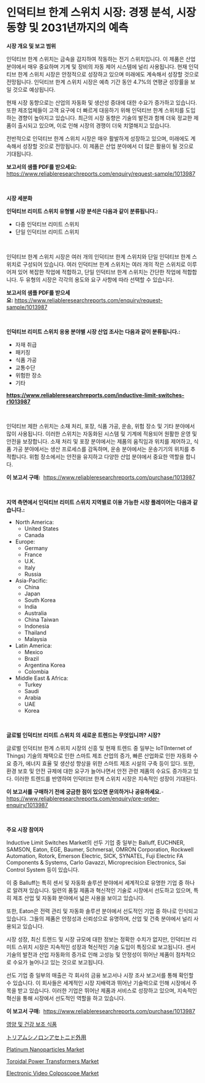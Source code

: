 <p><h1>인덕티브 한계 스위치 시장: 경쟁 분석, 시장 동향 및 2031년까지의 예측</h1></p><p><strong>시장 개요 및 보고 범위</strong></p>
<p><p>인덕티브 한계 스위치는 금속을 감지하여 작동하는 전기 스위치입니다. 이 제품은 산업 분야에서 매우 중요하며 기계 및 장비의 자동 제어 시스템에 널리 사용됩니다. 현재 인덕티브 한계 스위치 시장은 안정적으로 성장하고 있으며 미래에도 계속해서 성장할 것으로 전망됩니다. 인덕티브 한계 스위치 시장은 예측 기간 동안 4.7%의 연평균 성장률을 보일 것으로 예상됩니다.</p><p>현재 시장 동향으로는 산업의 자동화 및 생산성 증대에 대한 수요가 증가하고 있습니다. 또한 제조업체들이 고객 요구에 더 빠르게 대응하기 위해 인덕티브 한계 스위치를 도입하는 경향이 높아지고 있습니다. 최근의 시장 동향은 기술의 발전과 함께 더욱 정교한 제품이 출시되고 있으며, 이로 인해 시장의 경쟁이 더욱 치열해지고 있습니다.</p><p>전반적으로 인덕티브 한계 스위치 시장은 매우 활발하게 성장하고 있으며, 미래에도 계속해서 성장할 것으로 전망됩니다. 이 제품은 산업 분야에서 더 많은 활용이 될 것으로 기대됩니다.</p></p>
<p><strong>보고서의 샘플 PDF를 받으세요:</strong> <a href="https://www.reliableresearchreports.com/enquiry/request-sample/1013987">https://www.reliableresearchreports.com/enquiry/request-sample/1013987</a></p>
<p>&nbsp;</p>
<p><strong>시장 세분화</strong></p>
<p><strong>인덕티브 리미트 스위치 유형별 시장 분석은 다음과 같이 분류됩니다.:</strong></p>
<p><ul><li>다중 인덕티브 리미트 스위치</li><li>단일 인덕티브 리미트 스위치</li></ul></p>
<p>&nbsp;</p>
<p><p>인덕티브 한계 스위치 시장은 여러 개의 인덕티브 한계 스위치와 단일 인덕티브 한계 스위치로 구성되어 있습니다. 여러 인덕티브 한계 스위치는 여러 개의 작은 스위치로 이루어져 있어 복잡한 작업에 적합하고, 단일 인덕티브 한계 스위치는 간단한 작업에 적합합니다. 두 유형의 시장은 각각의 용도와 요구 사항에 따라 선택할 수 있습니다.</p></p>
<p><strong>보고서의 샘플 PDF를 받으세요:</strong>&nbsp;<a href="https://www.reliableresearchreports.com/enquiry/request-sample/1013987">https://www.reliableresearchreports.com/enquiry/request-sample/1013987</a></p>
<p>&nbsp;</p>
<p><strong> 인덕티브 리미트 스위치 응용 분야별 시장 산업 조사는 다음과 같이 분류됩니다.:</strong></p>
<p><ul><li>자재 취급</li><li>패키징</li><li>식품 가공</li><li>교통수단</li><li>위험한 장소</li><li>기타</li></ul></p>
<p><strong><a href="https://www.reliableresearchreports.com/inductive-limit-switches-r1013987">https://www.reliableresearchreports.com/inductive-limit-switches-r1013987</a></strong></p>
<p>&nbsp;</p>
<p><p>인덕티브 제한 스위치는 소재 처리, 포장, 식품 가공, 운송, 위험 장소 및 기타 분야에서 많이 사용됩니다. 이러한 스위치는 자동화된 시스템 및 기계에 적용되어 원활한 운영 및 안전을 보장합니다. 소재 처리 및 포장 분야에서는 제품의 움직임과 위치를 제어하고, 식품 가공 분야에서는 생산 프로세스를 감독하며, 운송 분야에서는 운송기기의 위치를 추적합니다. 위험 장소에서는 안전을 유지하고 다양한 산업 분야에서 중요한 역할을 합니다.</p></p>
<p><strong>이 보고서 구매:</strong>&nbsp; <a href="https://www.reliableresearchreports.com/purchase/1013987">https://www.reliableresearchreports.com/purchase/1013987</a></p>
<p>&nbsp;</p>
<p><strong>지역 측면에서 인덕티브 리미트 스위치 지역별로 이용 가능한 시장 플레이어는 다음과 같습니다.:</strong></p>
<p><ul>
    <li>
        North America:
        <ul>
            <li>United States</li>
            <li>Canada</li>
        </ul>
    </li>
    <li>
        Europe:
        <ul>
            <li>Germany</li>
            <li>France</li>
            <li>U.K.</li>
            <li>Italy</li>
            <li>Russia</li>
        </ul>
    </li>
    <li>
        Asia-Pacific:
        <ul>
            <li>China</li>
            <li>Japan</li>
            <li>South Korea</li>
            <li>India</li>
            <li>Australia</li>
            <li>China Taiwan</li>
            <li>Indonesia</li>
            <li>Thailand</li>
            <li>Malaysia</li>
        </ul>
    </li>
    <li>
        Latin America:
        <ul>
            <li>Mexico</li>
            <li>Brazil</li>
            <li>Argentina Korea</li>
            <li>Colombia</li>
        </ul>
    </li>
    <li>
        Middle East & Africa:
        <ul>
            <li>Turkey</li>
            <li>Saudi</li>
            <li>Arabia</li>
            <li>UAE</li>
            <li>Korea</li>
        </ul>
    </li>
    </ul></p>
<p>&nbsp;</p>
<p><strong>글로벌 인덕티브 리미트 스위치 의 새로운 트렌드는 무엇입니까? 시장?</strong></p>
<p><p>글로벌 인덕티브 한계 스위치 시장의 신흥 및 현재 트렌드 중 일부는 IoT(Internet of Things) 기술의 채택으로 인한 스마트 제조 산업의 증가, 빠른 산업화로 인한 자동화 수요 증가, 에너지 효율 및 생산성 향상을 위한 스마트 제조 시설의 구축 등이 있다. 또한, 환경 보호 및 안전 규제에 대한 요구가 늘어나면서 안전 관련 제품의 수요도 증가하고 있다. 이러한 트렌드를 반영하여 인덕티브 한계 스위치 시장은 지속적인 성장이 기대된다.</p></p>
<p><strong>이 보고서를 구매하기 전에 궁금한 점이 있으면 문의하거나 공유하세요.</strong>- <a href="https://www.reliableresearchreports.com/enquiry/pre-order-enquiry/1013987">https://www.reliableresearchreports.com/enquiry/pre-order-enquiry/1013987</a></p>
<p>&nbsp;</p>
<p><strong>주요 시장 참여자</strong></p>
<p><p>Inductive Limit Switches Market의 선두 기업 중 일부는 Balluff, EUCHNER, SAMSON, Eaton, EGE, Baumer, Schmersal, OMRON Corporation, Rockwell Automation, Rotork, Emerson Electric, SICK, SYNATEL, Fuji Electric FA Components & Systems, Carlo Gavazzi, Microprecision Electronics, Sai Control System 등이 있습니다. </p><p>이 중 Balluff는 특히 센서 및 자동화 솔루션 분야에서 세계적으로 유명한 기업 중 하나로 알려져 있습니다. 일련의 품질 제품과 혁신적인 기술로 시장에서 선도하고 있으며, 특히 제조 산업 및 자동화 분야에서 넓은 사용을 보이고 있습니다.</p><p>또한, Eaton은 전력 관리 및 자동화 솔루션 분야에서 선도적인 기업 중 하나로 인식되고 있습니다. 그들의 제품은 안정성과 신뢰성으로 유명하며, 산업 및 건축 분야에서 널리 사용되고 있습니다.</p><p>시장 성장, 최신 트렌드 및 시장 규모에 대한 정보는 정확한 수치가 없지만, 인덕티브 리미트 스위치 시장은 지속적인 성장과 혁신적인 기술 도입이 특징으로 보고됩니다. 센서 기술의 발전과 산업 자동화의 증가로 인해 고성능 및 안정성이 뛰어난 제품이 점차적으로 수요가 늘어나고 있는 것으로 보고됩니다.</p><p>선도 기업 중 일부의 매출은 각 회사의 금융 보고서나 시장 조사 보고서를 통해 확인할 수 있습니다. 이 회사들은 세계적인 시장 지배력과 뛰어난 기술력으로 인해 시장에서 주목을 받고 있습니다. 이러한 기업은 뛰어난 제품과 서비스로 성장하고 있으며, 지속적인 혁신을 통해 시장에서 선도적인 역할을 하고 있습니다.</p></p>
<p><strong>이 보고서 구매:</strong>&nbsp;&nbsp;<a href="https://www.reliableresearchreports.com/purchase/1013987">https://www.reliableresearchreports.com/purchase/1013987</a></p>
<p><p><a href="https://github.com/mpodehpw07370073/Market-Research-Report-List-1/blob/main/382630335156.md">영양 및 건강 보조 식품</a></p><p><a href="https://github.com/moulafa/Market-Research-Report-List-1/blob/main/792954723065.md">トリアムシノロンアセトニド外用</a></p><p><a href="https://issuu.com/reportprime-2/docs/platinum-nanoparticles-market-size-2030.pptx">Platinum Nanoparticles Market</a></p><p><a href="https://chivalrous-flock-a86.notion.site/Toroidal-Power-Transformers-Market-Exploring-Market-Share-Market-Trends-and-Future-Growth-64b90b0b952d4835b2bcffa5d475a0c3">Toroidal Power Transformers Market</a></p><p><a href="https://github.com/rahu1506/Market-Research-Report-List-3/blob/main/electronic-video-colposcope-market.md">Electronic Video Colposcope Market</a></p></p>